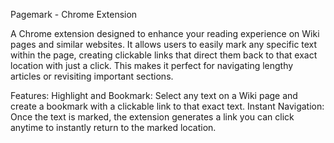 Pagemark - Chrome Extension 

A Chrome extension designed to enhance your reading experience on Wiki pages and similar websites. It allows users to easily mark any specific text within the page, creating clickable links that direct them back to that exact location with just a click. This makes it perfect for navigating lengthy articles or revisiting important sections.

Features:
Highlight and Bookmark: Select any text on a Wiki page and create a bookmark with a clickable link to that exact text.
Instant Navigation: Once the text is marked, the extension generates a link you can click anytime to instantly return to the marked location.
